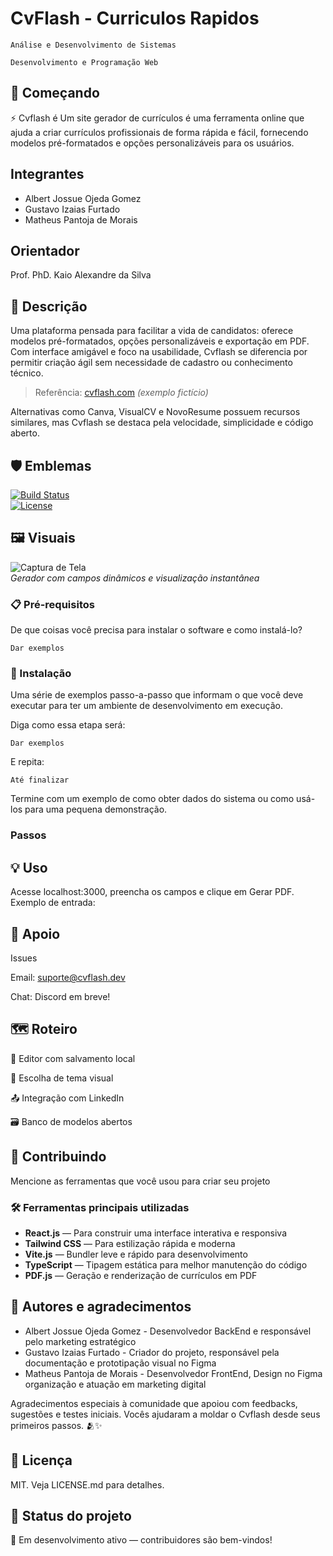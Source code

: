 # CvFlash - Curriculos Rapidos

`Análise e Desenvolvimento de Sistemas`

`Desenvolvimento e Programação Web`

## 🚀 Começando 

⚡️ Cvflash é Um site gerador de currículos é uma ferramenta online que ajuda a criar currículos profissionais de forma rápida e fácil, fornecendo modelos pré-formatados e opções personalizáveis para os usuários. 

## Integrantes

* Albert Jossue Ojeda Gomez
* Gustavo Izaias Furtado 
* Matheus Pantoja de Morais

## Orientador

Prof. PhD. Kaio Alexandre da Silva


## 📖 Descrição

Uma plataforma pensada para facilitar a vida de candidatos: oferece modelos pré-formatados, opções personalizáveis e exportação em PDF. Com interface amigável e foco na usabilidade, Cvflash se diferencia por permitir criação ágil sem necessidade de cadastro ou conhecimento técnico.

> Referência: [cvflash.com](https://cvflash.com) _(exemplo fictício)_

Alternativas como Canva, VisualCV e NovoResume possuem recursos similares, mas Cvflash se destaca pela velocidade, simplicidade e código aberto.

## 🛡️ Emblemas

[![Build Status](https://img.shields.io/badge/build-passing-brightgreen)](https://shields.io)  
[![License](https://img.shields.io/badge/license-MIT-blue.svg)](LICENSE.md)

## 🖼️ Visuais

![Captura de Tela](docs/screenshot.png)  
_Gerador com campos dinâmicos e visualização instantânea_


### 📋 Pré-requisitos

De que coisas você precisa para instalar o software e como instalá-lo?

```
Dar exemplos
```

### 🔧 Instalação

Uma série de exemplos passo-a-passo que informam o que você deve executar para ter um ambiente de desenvolvimento em execução.

Diga como essa etapa será:

```
Dar exemplos
```

E repita:

```
Até finalizar
```

Termine com um exemplo de como obter dados do sistema ou como usá-los para uma pequena demonstração.
### Passos



## 💡 Uso

Acesse localhost:3000, preencha os campos e clique em Gerar PDF. Exemplo de entrada:

## 💬 Apoio

Issues

Email: suporte@cvflash.dev

Chat: Discord em breve!

## 🗺️ Roteiro

🔧 Editor com salvamento local

🎨 Escolha de tema visual

📤 Integração com LinkedIn

🗃️ Banco de modelos abertos

## 🤝 Contribuindo
Mencione as ferramentas que você usou para criar seu projeto

### 🛠️ Ferramentas principais utilizadas

- **React.js** — Para construir uma interface interativa e responsiva
- **Tailwind CSS** — Para estilização rápida e moderna
- **Vite.js** — Bundler leve e rápido para desenvolvimento
- **TypeScript** — Tipagem estática para melhor manutenção do código
- **PDF.js** — Geração e renderização de currículos em PDF
  
## 👥 Autores e agradecimentos



* Albert Jossue Ojeda Gomez - Desenvolvedor BackEnd e responsável pelo marketing estratégico
* Gustavo Izaias Furtado - Criador do projeto, responsável pela documentação e prototipação visual no Figma
* Matheus Pantoja de Morais - Desenvolvedor FrontEnd, Design no Figma organização e atuação em marketing digital
  
Agradecimentos especiais à comunidade que apoiou com feedbacks, sugestões e testes iniciais. Vocês ajudaram a moldar o Cvflash desde seus primeiros passos. 🫂✨

## 📃 Licença

MIT. Veja LICENSE.md para detalhes.

## 📌 Status do projeto

🚧 Em desenvolvimento ativo — contribuidores são bem-vindos!

